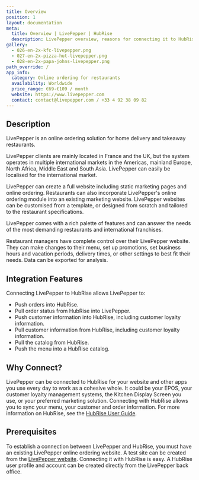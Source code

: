 ```yaml
---
title: Overview
position: 1
layout: documentation
meta:
  title: Overview | LivePepper | HubRise
  description: LivePepper overview, reasons for connecting it to HubRise and summary of integrated features. Synchronise data between your EPOS and your apps.
gallery:
  - 026-en-2x-kfc-livepepper.png
  - 027-en-2x-pizza-hut-livepepper.png
  - 028-en-2x-papa-johns-livepepper.png
path_override: /
app_info:
  category: Online ordering for restaurants
  availability: Worldwide
  price_range: €69-€109 / month
  website: https://www.livepepper.com
  contact: contact@livepepper.com / +33 4 92 38 09 82
---
```


## Description

LivePepper is an online ordering solution for home delivery and takeaway restaurants.

LivePepper clients are mainly located in France and the UK, but the system operates in multiple international markets in the Americas, mainland Europe, North Africa, Middle East and South Asia. LivePepper can easily be localised for the international market.

LivePepper can create a full website including static marketing pages and online ordering. Restaurants can also incorporate LivePepper's online ordering module into an existing marketing website. LivePepper websites can be customised from a template, or designed from scratch and tailored to the restaurant specifications.

LivePepper comes with a rich palette of features and can answer the needs of the most demanding restaurants and international franchises.

Restaurant managers have complete control over their LivePepper website. They can make changes to their menu, set up promotions, set business hours and vacation periods, delivery times, or other settings to best fit their needs. Data can be exported for analysis.

## Integration Features

Connecting LivePepper to HubRise allows LivePepper to:

- Push orders into HubRise.
- Pull order status from HubRise into LivePepper.
- Push customer information into HubRise, including customer loyalty information.
- Pull customer information from HubRise, including customer loyalty information.
- Pull the catalog from HubRise.
- Push the menu into a HubRise catalog.

## Why Connect?

LivePepper can be connected to HubRise for your website and other apps you use every day to work as a cohesive whole. It could be your EPOS, your customer loyalty management systems, the Kitchen Display Screen you use, or your preferred marketing solution. Connecting with HubRise allows you to sync your menu, your customer and order information. For more information on HubRise, see the [HubRise User Guide](/docs).

## Prerequisites

To establish a connection between LivePepper and HubRise, you must have an existing LivePepper online ordering website. A test site can be created from the [LivePepper website](https://www.livepepper.com). Connecting it with HubRise is easy. A HubRise user profile and account can be created directly from the LivePepper back office.
